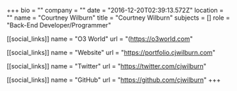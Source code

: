 +++
bio = ""
company = ""
date = "2016-12-20T02:39:13.572Z"
location = ""
name = "Courtney Wilburn"
title = "Courtney Wilburn"
subjects = []
role = "Back-End Developer/Programmer"

[[social_links]]
  name = "O3 World"
  url = "(https://o3world.com"

[[social_links]]
  name = "Website"
  url = "https://portfolio.cjwilburn.com"

[[social_links]]
  name = "Twitter"
  url = "https://twitter.com/cjwilburn"

[[social_links]]
  name = "GitHub"
  url = "https://github.com/cjwilburn"
+++
